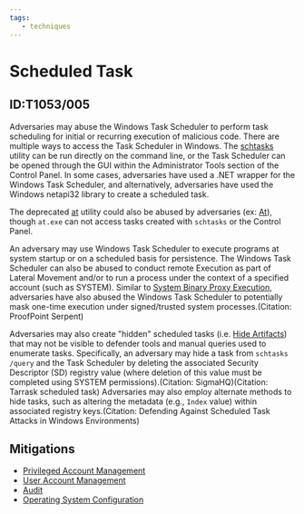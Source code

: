 ```yaml
---
tags:
   - techniques
---
```

# Scheduled Task
## ID:T1053/005
Adversaries may abuse the Windows Task Scheduler to perform task scheduling for initial or recurring execution of malicious code. There are multiple ways to access the Task Scheduler in Windows. The [schtasks](/mitre/software/S0111) utility can be run directly on the command line, or the Task Scheduler can be opened through the GUI within the Administrator Tools section of the Control Panel. In some cases, adversaries have used a .NET wrapper for the Windows Task Scheduler, and alternatively, adversaries have used the Windows netapi32 library to create a scheduled task.

The deprecated [at](/mitre/software/S0110) utility could also be abused by adversaries (ex: [At](/mitre/techniques/T1053/002)), though <code>at.exe</code> can not access tasks created with <code>schtasks</code> or the Control Panel.

An adversary may use Windows Task Scheduler to execute programs at system startup or on a scheduled basis for persistence. The Windows Task Scheduler can also be abused to conduct remote Execution as part of Lateral Movement and/or to run a process under the context of a specified account (such as SYSTEM). Similar to [System Binary Proxy Execution](/mitre/techniques/T1218), adversaries have also abused the Windows Task Scheduler to potentially mask one-time execution under signed/trusted system processes.(Citation: ProofPoint Serpent)

Adversaries may also create "hidden" scheduled tasks (i.e. [Hide Artifacts](/mitre/techniques/T1564)) that may not be visible to defender tools and manual queries used to enumerate tasks. Specifically, an adversary may hide a task from `schtasks /query` and the Task Scheduler by deleting the associated Security Descriptor (SD) registry value (where deletion of this value must be completed using SYSTEM permissions).(Citation: SigmaHQ)(Citation: Tarrask scheduled task) Adversaries may also employ alternate methods to hide tasks, such as altering the metadata (e.g., `Index` value) within associated registry keys.(Citation: Defending Against Scheduled Task Attacks in Windows Environments) 
## Mitigations
* [Privileged Account Management](mitigations/M1026)
* [User Account Management](mitigations/M1018)
* [Audit](mitigations/M1047)
* [Operating System Configuration](mitigations/M1028)
